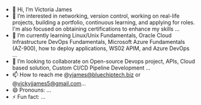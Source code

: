- 👋 Hi, I’m Victoria James
- 👀 I’m interested in networking, version control, working on real-life projects, building a portfolio, continuous learning, and applying for roles. I'm also focused on obtaining certifications to enhance my skills ...
- 🌱 I’m currently learning Linux/Unix Fundamentals, Oracle Cloud Infrastructure DevOps Fundamentals, Microsoft Azure Fundamentals (AZ-900), how to deploy applications, WS02 APIM, and Azure DevOps ...
- 💞️ I’m looking to collaborate on Open-source Devops project, APIs, Cloud based solution,  Custom CI/CD Pipeline Development ...
- 📫 How to reach me @vjames@bluechiptech.biz or @vickyjjames5@gmail.com...
- 😄 Pronouns: ...
- ⚡ Fun fact: ...

<!---
VeeJay56/VeeJay56 is a ✨ special ✨ repository because its `README.md` (this file) appears on your GitHub profile.
You can click the Preview link to take a look at your changes.
--->
